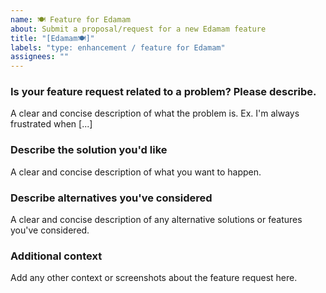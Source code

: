 ```yaml
---
name: 🍽️ Feature for Edamam
about: Submit a proposal/request for a new Edamam feature
title: "[Edamam🍽️]"
labels: "type: enhancement / feature for Edamam"
assignees: ""
---
```


### Is your feature request related to a problem? Please describe.

A clear and concise description of what the problem is. Ex. I'm always frustrated when [...]

### Describe the solution you'd like

A clear and concise description of what you want to happen.

### Describe alternatives you've considered

A clear and concise description of any alternative solutions or features you've considered.

### Additional context

Add any other context or screenshots about the feature request here.